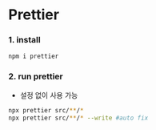 # Prettier

### 1. install

```
npm i prettier
```

### 2. run prettier

- 설정 없이 사용 가능

```bash
npx prettier src/**/*
npx prettier src/**/* --write #auto fix
```
